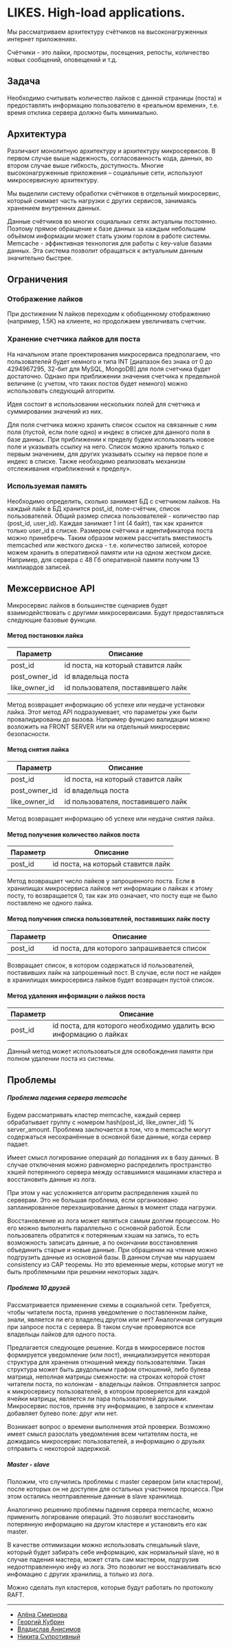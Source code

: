 # LIKES. High-load applications.


Мы рассматриваем архитектуру счётчиков на высоконагруженных интернет приложениях. 

Счётчики - это лайки, просмотры, посещения, репосты, количество новых сообщений, оповещений и т.д.

## Задача

Необходимо считывать количество лайков с данной страницы (поста) и предоставлять информацию пользователю в «реальном времени», т.е. время отклика сервера должно быть минимально.


## Архитектура

Различают монолитную архитектуру и архитектуру микросервисов. В первом случае выше надежность, согласованность кода, данных, во втором случае выше гибкость, доступность. Многие высоконагруженные приложения – социальные сети, используют микросервисную архитектуру. 

Мы выделили систему обработки счётчиков в отдельный микросервис, который снимает часть нагрузки с других сервисов, занимаясь хранением внутренних данных.

Данные счётчиков во многих социальных сетях актуальны постоянно. Поэтому прямое обращение к базе данных за каждым небольшим объёмом информации может стать узким горлом в работе системы. Memcache - эффиктивная технология для работы с key-value базами данных. Эта система позволит обращаться к актуальным данным значительно быстрее.


## Ограничения
### Отображение лайков
При достижении N лайков переходим к обобщенному отображению (например, 1.5К) на клиенте, но продолжаем увеличивать счетчик.
### Хранение счетчика лайков для поста
На начальном этапе проектирования микросервиса предполагаем, что пользователей будет немного и типа INT [диапазон без знака от 0 до 4294967295, 32-бит для MySQL, MongoDB] для поля счетчика будет достаточно.
Однако при приближении значения счетчика к предельной величине (с учетом, что таких постов будет немного) можно использовать следующий алгоритм.

Идея состоит в использовании нескольких полей для счетчика и суммировании значений из них.

Для поля счетчика можно хранить список ссылок на связанные с ним поля (пустой, если поле одно) и индекс в списке для данного поля в базе данных. При приближении к пределу будем использовать новое поле и указывать ссылку на него. Список можно хранить только с первым значением, для других указывать ссылку на первое поле и индекс в списке.
Также необходимо реализовать механизм отслеживания «приближений к пределу».
### Используемая память

Необходимо определить, сколько занимает БД с счетчиком лайков. На каждый лайк в БД хранится post_id, поле-счётчик, список пользователей. Общий размер списка пользователей - количество пар (post_id, user_id). Каждая занимает 1 int (4 байт), так как хранится только user_id в списке. Размером счётчика и идентификатора поста можно принебречь.
Таким образом можем рассчитать вместимость memcached или жесткого диска - т.е. количество записей, которое можем хранить в оперативной памяти или на одном жестком диске.
Например, для сервера с 48 Гб оперативной памяти получим 13 миллиардов записей.

## Межсервисное API

Микросервис лайков в большинстве сценариев будет взаимодействовать с другими микросервисами. Будут предоставляться следующие базовые функции.

#### Метод постановки лайка
|**Параметр**|**Описание**|
|------------|------------|
|post_id     |id поста, на который ставится лайк|
|post_owner_id|id владельца поста|
|like_owner_id|id пользователя, поставившего лайк|

Метод возвращает информацию об успехе или неудаче установки лайка. Этот метод API подразумевает, что параметры уже были провалидированы до вызова. Например функцию валидации можно возложить на FRONT SERVER или на отдельный микросервис безопасности.

#### Метод снятия лайка
|**Параметр**|**Описание**|
|------------|------------|
|post_id     |id поста, на который ставится лайк|
|post_owner_id|id владельца поста|
|like_owner_id|id пользователя, поставившего лайк|

Метод возвращает информацию об успехе или неудаче снятия лайка.

#### Метод получения количество лайков поста
|**Параметр**|**Описание**|
|------------|------------|
|post_id     |id поста, на который ставится лайк|

Метод возвращает число лайков у запрошенного поста. Если в хранилищах микросервиса лайков нет информации о лайках к этому посту, то возвращается 0, так как это означает, что посту еще не было поставлено не одного лайка.

#### Метод получения списка пользователей, поставивших лайк посту
|**Параметр**|**Описание**|
|------------|------------|
|post_id     |id поста, для которого запрашивается список|

Возвращает список, в котором содержаться id пользователей, поставивших лайк на запрошенный пост. В случае, если пост не найден в хранилищах микросервиса лайков будет возвращен пустой список.

#### Метод удаления информации о лайков поста
|**Параметр**|**Описание**|
|------------|------------|
|post_id     |id поста, для которого необходимо удалить всю информацию о лайках|

Данный метод может использоваться для освобождения памяти при полном удалении поста из системы.



## Проблемы

##### Проблема падения сервера memcache

Будем рассматривать кластер memcache, каждый сервер обрабатывает группу с номером hash(post_id, like_owner_id) % server_amount. Проблема заключается в том, что в memcache могут содержаться несохранённые в основной базе данные, когда сервер падает.

Имеет смысл логирование операций до попадания их в базу данных. В случае отключения можно равномерно распределить пространство хэшей потерянного сервера между оставшимися машинами кластера и восстановить данные из лога.

При этом у нас усложняется алгоритм распределения хэшей по серверам. Это не большая проблема, если организовано запланированное перехэширование данных в момент спада нагрузки.

Восстановление из лога может являться самым долгим процессом. Но его можно выполнять параллельно с основной работой. Если пользователь обратится к потерянным хэшам на запись, то есть возможность записать данные, а по окончании восстановления объединить старые и новые данные. При обращении на чтение можно подгрузить данные из основной базы. В данном случае мы нарушаем consistency из CAP теоремы. Но это временные меры, которые могут не быть проблемными при решении некоторых задач.

##### Проблема 10 друзей

Рассматривается применение схемы в социальной сети. Требуется, чтобы читатели поста, приняв уведомление о поставленном лайке, знали, является ли его владелец другом или нет? Аналогичная ситуация при запросе поста с сервера. В таком случае проверяются все владельцы лайков для одного поста.

Предлагается следующее решение. Когда в микросервисе постов формируется уведомление (или пост), инициализируется некоторая структура  для хранения отношений между пользователями. Такая структура может быть двудольным графом отношений, либо булева матрица, неполная матрицы смежности: на строках которой стоят читатели поста, по колонкам - владельцы лайков. Отправляется запрос к микросервису пользователей, в котором проверяется для каждой ячейки матрицы, является ли пара пользователей друзьями. Микросервис постов, приняв эту информацию, в запросе к клиентам добавляет булево поле: друг или нет.

Возникает вопрос о времени выполнения этой проверки. Возможно имеет смысл разослать уведомления всем читателям поста, не дожидаясь микросервис пользователей, а информацию о друзьях отправить с некоторой задержкой.

##### Master - slave

Положим, что случились проблемы с master сервером (или кластером), после которых он не доступен для остальных участников процесса. При этом остались неотправленные данные в slave хранилища. 

Аналогично решению проблемы падения сервера memcache, можно применить логирование операций. Это позволит восстановить потерянную информацию на другом кластере и установить его как master. 

В качестве оптимизации можно использовать спецальный slave, который будет забирать себе информацию, как нормальный slave, но в случае падения мастера, может стать сам мастером, подгрузив недоотправленную инфу из лога. Это позволит не восстанавливать всю инфомацию с других хранилищ, а только из лога.

Можно сделать пул кластеров, которые будут работать по протоколу RAFT.



---

* [Алёна Смирнова](https://github.com/alsmirnova)
* [Георгий Кубрин](https://github.com/Georgiy0)
* [Владислав Анисимов](https://github.com/ShittyWizard)
* [Никита Супротивный](https://github.com/NSuprotivniy)

